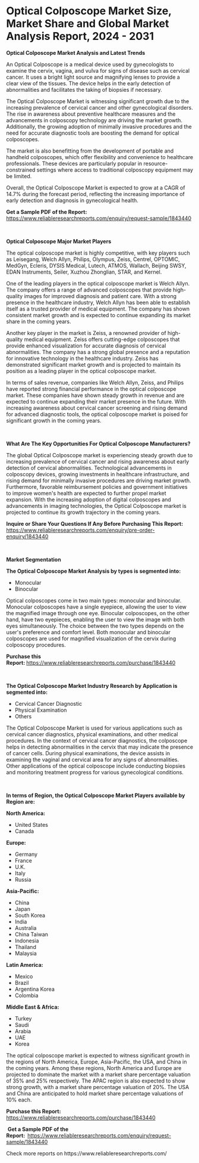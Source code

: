 <p><h1>Optical Colposcope Market Size, Market Share and Global Market Analysis Report, 2024 - 2031</h1></p><p><strong>Optical Colposcope Market Analysis and Latest Trends</strong></p>
<p><p>An Optical Colposcope is a medical device used by gynecologists to examine the cervix, vagina, and vulva for signs of disease such as cervical cancer. It uses a bright light source and magnifying lenses to provide a clear view of the tissues. The device helps in the early detection of abnormalities and facilitates the taking of biopsies if necessary. </p><p>The Optical Colposcope Market is witnessing significant growth due to the increasing prevalence of cervical cancer and other gynecological disorders. The rise in awareness about preventive healthcare measures and the advancements in colposcopy technology are driving the market growth. Additionally, the growing adoption of minimally invasive procedures and the need for accurate diagnostic tools are boosting the demand for optical colposcopes.</p><p>The market is also benefitting from the development of portable and handheld colposcopes, which offer flexibility and convenience to healthcare professionals. These devices are particularly popular in resource-constrained settings where access to traditional colposcopy equipment may be limited.</p><p>Overall, the Optical Colposcope Market is expected to grow at a CAGR of 14.7% during the forecast period, reflecting the increasing importance of early detection and diagnosis in gynecological health.</p></p>
<p><strong>Get a Sample PDF of the Report:&nbsp;</strong> <a href="https://www.reliableresearchreports.com/enquiry/request-sample/1843440">https://www.reliableresearchreports.com/enquiry/request-sample/1843440</a></p>
<p>&nbsp;</p>
<p><strong>Optical Colposcope Major Market Players</strong></p>
<p><p>The optical colposcope market is highly competitive, with key players such as Leisegang, Welch Allyn, Philips, Olympus, Zeiss, Centrel, OPTOMIC, MedGyn, Ecleris, DYSIS Medical, Lutech, ATMOS, Wallach, Beijing SWSY, EDAN Instruments, Seiler, Xuzhou Zhonglian, STAR, and Kernel.</p><p>One of the leading players in the optical colposcope market is Welch Allyn. The company offers a range of advanced colposcopes that provide high-quality images for improved diagnosis and patient care. With a strong presence in the healthcare industry, Welch Allyn has been able to establish itself as a trusted provider of medical equipment. The company has shown consistent market growth and is expected to continue expanding its market share in the coming years.</p><p>Another key player in the market is Zeiss, a renowned provider of high-quality medical equipment. Zeiss offers cutting-edge colposcopes that provide enhanced visualization for accurate diagnosis of cervical abnormalities. The company has a strong global presence and a reputation for innovative technology in the healthcare industry. Zeiss has demonstrated significant market growth and is projected to maintain its position as a leading player in the optical colposcope market.</p><p>In terms of sales revenue, companies like Welch Allyn, Zeiss, and Philips have reported strong financial performance in the optical colposcope market. These companies have shown steady growth in revenue and are expected to continue expanding their market presence in the future. With increasing awareness about cervical cancer screening and rising demand for advanced diagnostic tools, the optical colposcope market is poised for significant growth in the coming years.</p></p>
<p>&nbsp;</p>
<p><strong>What Are The Key Opportunities For Optical Colposcope Manufacturers?</strong></p>
<p><p>The global Optical Colposcope market is experiencing steady growth due to increasing prevalence of cervical cancer and rising awareness about early detection of cervical abnormalities. Technological advancements in colposcopy devices, growing investments in healthcare infrastructure, and rising demand for minimally invasive procedures are driving market growth. Furthermore, favorable reimbursement policies and government initiatives to improve women's health are expected to further propel market expansion. With the increasing adoption of digital colposcopes and advancements in imaging technologies, the Optical Colposcope market is projected to continue its growth trajectory in the coming years.</p></p>
<p><strong>Inquire or Share Your Questions If Any Before Purchasing This Report:</strong> <a href="https://www.reliableresearchreports.com/enquiry/pre-order-enquiry/1843440">https://www.reliableresearchreports.com/enquiry/pre-order-enquiry/1843440</a></p>
<p>&nbsp;</p>
<p><strong>Market Segmentation</strong></p>
<p><strong>The Optical Colposcope Market Analysis by types is segmented into:</strong></p>
<p><ul><li>Monocular</li><li>Binocular</li></ul></p>
<p><p>Optical colposcopes come in two main types: monocular and binocular. Monocular colposcopes have a single eyepiece, allowing the user to view the magnified image through one eye. Binocular colposcopes, on the other hand, have two eyepieces, enabling the user to view the image with both eyes simultaneously. The choice between the two types depends on the user's preference and comfort level. Both monocular and binocular colposcopes are used for magnified visualization of the cervix during colposcopy procedures.</p></p>
<p><strong>Purchase this Report:&nbsp;</strong><a href="https://www.reliableresearchreports.com/purchase/1843440">https://www.reliableresearchreports.com/purchase/1843440</a></p>
<p>&nbsp;</p>
<p><strong>The Optical Colposcope Market Industry Research by Application is segmented into:</strong></p>
<p><ul><li>Cervical Cancer Diagnostic</li><li>Physical Examination</li><li>Others</li></ul></p>
<p><p>The Optical Colposcope Market is used for various applications such as cervical cancer diagnostics, physical examinations, and other medical procedures. In the context of cervical cancer diagnostics, the colposcope helps in detecting abnormalities in the cervix that may indicate the presence of cancer cells. During physical examinations, the device assists in examining the vaginal and cervical area for any signs of abnormalities. Other applications of the optical colposcope include conducting biopsies and monitoring treatment progress for various gynecological conditions.</p></p>
<p>&nbsp;</p>
<p><strong>In terms of Region, the Optical Colposcope Market Players available by Region are:</strong></p>
<p>
    <p> <strong> North America: </strong>
        <ul>
            <li>United States</li>
            <li>Canada</li>
        </ul>
        </p> 
    <p> <strong> Europe: </strong>
        <ul>
            <li>Germany</li>
            <li>France</li>
            <li>U.K.</li>
            <li>Italy</li>
            <li>Russia</li>
        </ul>
        </p> 
    <p> <strong> Asia-Pacific: </strong>
        <ul>
            <li>China</li>
            <li>Japan</li>
            <li>South Korea</li>
            <li>India</li>
            <li>Australia</li>
            <li>China Taiwan</li>
            <li>Indonesia</li>
            <li>Thailand</li>
            <li>Malaysia</li>
        </ul>
        </p> 
    <p> <strong> Latin America: </strong>
        <ul>
            <li>Mexico</li>
            <li>Brazil</li>
            <li>Argentina Korea</li>
            <li>Colombia</li>
        </ul>
        </p> 
    <p> <strong> Middle East & Africa: </strong>
        <ul>
            <li>Turkey</li>
            <li>Saudi</li>
            <li>Arabia</li>
            <li>UAE</li>
            <li>Korea</li>
        </ul>
    </p>
    </p>
<p><p>The optical colposcope market is expected to witness significant growth in the regions of North America, Europe, Asia-Pacific, the USA, and China in the coming years. Among these regions, North America and Europe are projected to dominate the market with a market share percentage valuation of 35% and 25% respectively. The APAC region is also expected to show strong growth, with a market share percentage valuation of 20%. The USA and China are anticipated to hold market share percentage valuations of 10% each.</p></p>
<p><strong>Purchase this Report: </strong><a href="https://www.reliableresearchreports.com/purchase/1843440">https://www.reliableresearchreports.com/purchase/1843440</a></p>
<p>&nbsp;<strong>Get a Sample PDF of the Report:&nbsp;&nbsp;</strong><a href="https://www.reliableresearchreports.com/enquiry/request-sample/1843440">https://www.reliableresearchreports.com/enquiry/request-sample/1843440</a></p>
<p><strong></strong></p>
<p>Check more reports on https://www.reliableresearchreports.com/</p>